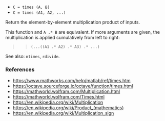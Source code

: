 * `C = times (A, B)`
* `C = times (A1, A2, ...)`

Return the element-by-element multiplication product of inputs.

This function and `A .* B` are equivalent.  If more arguments are
given, the multiplication is applied cumulatively from left to
right:

>> `(...((A1 .* A2) .* A3) .* ...)`

See also: `mtimes`, `rdivide`.

### References

* https://www.mathworks.com/help/matlab/ref/times.htm
* https://octave.sourceforge.io/octave/function/times.html
* https://mathworld.wolfram.com/Multiplication.html
* https://mathworld.wolfram.com/Times.html
* https://en.wikipedia.org/wiki/Multiplication
* https://en.wikipedia.org/wiki/Product_(mathematics)
* https://en.wikipedia.org/wiki/Multiplication_sign
